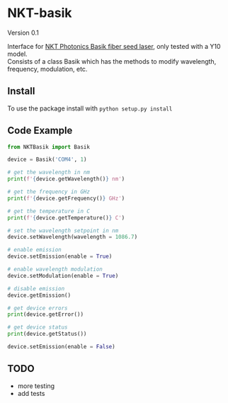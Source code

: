# NKT-basik
Version 0.1

Interface for [NKT Photonics Basik fiber seed laser](https://www.nktphotonics.com/lasers-fibers/product/koheras-basik-low-noise-single-frequency-oem-laser-modules/), only tested with a Y10 model.  
Consists of a class Basik which has the methods to modify wavelength, frequency, modulation, etc.

## Install
To use the package install with `python setup.py install`

## Code Example

```Python
from NKTBasik import Basik

device = Basik('COM4', 1)

# get the wavelength in nm 
print(f'{device.getWavelength()} nm')

# get the frequency in GHz
print(f'{device.getFrequency()} GHz')

# get the temperature in C
print(f'{device.getTemperature()} C')

# set the wavelength setpoint in nm
device.setWavelength(wavelength = 1086.7)

# enable emission
device.setEmission(enable = True)

# enable wavelength modulation
device.setModulation(enable = True)

# disable emission
device.getEmission()

# get device errors
print(device.getError())

# get device status
print(device.getStatus())

device.setEmission(enable = False)
```

## TODO
* more testing
* add tests
